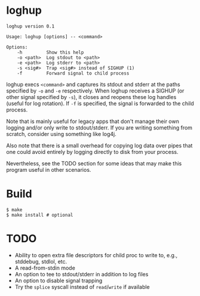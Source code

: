 loghup
======

    loghup version 0.1

    Usage: loghup [options] -- <command>

    Options:
        -h         Show this help
        -o <path>  Log stdout to <path>
        -e <path>  Log stderr to <path>
        -s <sig#>  Trap <sig#> instead of SIGHUP (1)
        -f         Forward signal to child process

loghup execs `<command>` and captures its stdout and stderr at the paths
specified by `-o` and `-e` respectively. When loghup receives a SIGHUP (or other
signal specified by `-s`), it closes and reopens these log handles (useful for
log rotation). If `-f` is specified, the signal is forwarded to the child
process.

Note that is mainly useful for legacy apps that don't manage their own logging
and/or only write to stdout/stderr. If you are writing something from scratch,
consider using something like log4j.

Also note that there is a small overhead for copying log data over pipes that
one could avoid entirely by logging directly to disk from your process.

Nevertheless, see the TODO section for some ideas that may make this program
useful in other scenarios.

# Build

    $ make
    $ make install # optional

# TODO

* Ability to open extra file descriptors for child proc to write to, e.g.,
  stddebug, stdlol, etc.
* A read-from-stdin mode
* An option to tee to stdout/stderr in addition to log files
* An option to disable signal trapping
* Try the `splice` syscall instead of `read`/`write` if available
